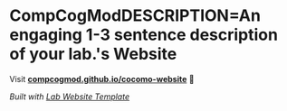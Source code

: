 
# CompCogModDESCRIPTION=An engaging 1-3 sentence description of your lab.'s Website

Visit **[compcogmod.github.io/cocomo-website](https://compcogmod.github.io/cocomo-website)** 🚀

_Built with [Lab Website Template](https://greene-lab.gitbook.io/lab-website-template-docs)_
